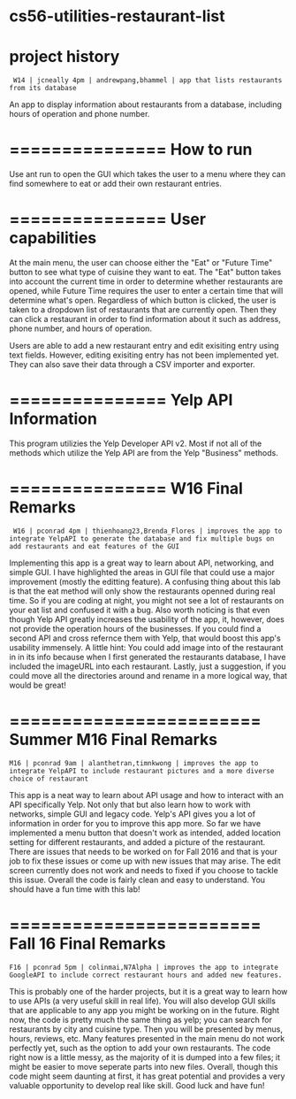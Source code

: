 cs56-utilities-restaurant-list
==============================

project history
===============
```
 W14 | jcneally 4pm | andrewpang,bhammel | app that lists restaurants from its database
```

An app to display information about restaurants from a database, including hours of operation and phone number.

===============
How to run
===============
Use ant run to open the GUI which takes the user to a menu where they can find somewhere to eat or add their own restaurant entries.

===============
User capabilities
===============

At the main menu, the user can choose either the "Eat" or "Future Time" button to see what type of cuisine they want to eat. The "Eat" button takes into account the current time in order to determine whether restaurants are opened, while Future Time requires the user to enter a certain time that will determine what's open. Regardless of which button is clicked, the user is taken to a dropdown list of restaurants that are currently open. Then they can click a restaurant in order to find information about it such as address, phone number, and hours of operation. 

Users are able to add a new restaurant entry and edit exisiting entry using text fields. However, editing exisiting entry has not been implemented yet. They can also save their data through a CSV importer and exporter.

===============
Yelp API Information
===============

This program utilizies the Yelp Developer API v2. Most if not all of the methods which utilize the Yelp API are from the Yelp "Business" methods.


===============
W16 Final Remarks
===============

```
 W16 | pconrad 4pm | thienhoang23,Brenda_Flores | improves the app to integrate YelpAPI to generate the database and fix multiple bugs on add restaurants and eat features of the GUI
```

Implementing this app is a great way to learn about API, networking, and simple GUI. I have highlighted the areas in GUI file that could use a major improvement (mostly the editting feature). A confusing thing about this lab is that the eat method will only show the restaurants openned during real time. So if you are coding at night, you might not see a lot of restaurants on your eat list and confused it with a bug. Also worth noticing is that even though Yelp API greatly increases the usability of the app, it, however, does not provide the operation hours of the businesses. If you could find a second API and cross refernce them with Yelp, that would boost this app's usability immensely. A little hint: You could add image into of the restaurant in in its info because when I first generated the restaurants database, I have included the imageURL into each restaurant. Lastly, just a suggestion, if you could move all the directories around and rename in a more logical way, that would be great!

========================
Summer M16 Final Remarks
========================

```
M16 | pconrad 9am | alanthetran,timnkwong | improves the app to integrate YelpAPI to include restaurant pictures and a more diverse choice of restaurant
```
This app is a neat way to learn about API usage and how to interact with an API specifically Yelp. Not only that but also learn how to work with networks, simple GUI and legacy code. Yelp's API gives you a lot of information in order for you to improve this app more. So far we have implemented a menu button that doesn't work as intended, added location setting for different restaurants, and added a picture of the restaurant. There are issues that needs to be worked on for Fall 2016 and that is your job to fix these issues or come up with new issues that may arise. The edit screen currently does not work and needs to fixed if you choose to tackle this issue. Overall the code is fairly clean and easy to understand. You should have a fun time with this lab!


========================
Fall 16 Final Remarks
========================

```
F16 | pconrad 5pm | colinmai,N7Alpha | improves the app to integrate GoogleAPI to include correct restaurant hours and added new features.
```
This is probably one of the harder projects, but it is a great way to learn how to use APIs (a very useful skill in real life). You will also develop GUI skills that are applicable to any app you might be working on in the future. Right now, the code is pretty much the same thing as yelp; you can search for restaurants by city and cuisine type. Then you will be presented by menus, hours, reviews, etc. Many features presented in the main menu do not work perfectly yet, such as the option to add your own restaurants. The code right now is a little messy, as the majority of it is dumped into a few files; it might be easier to move seperate parts into new files. Overall, though this code might seem daunting at first, it has great potential and provides a very valuable opportunity to develop real like skill. Good luck and have fun! 
